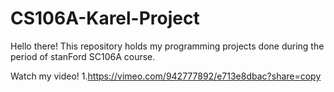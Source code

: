 # CS106A-Karel-Project
Hello there!
This repository holds my programming projects done during the period of stanFord SC106A  course.

Watch my video!
1.https://vimeo.com/942777892/e713e8dbac?share=copy
